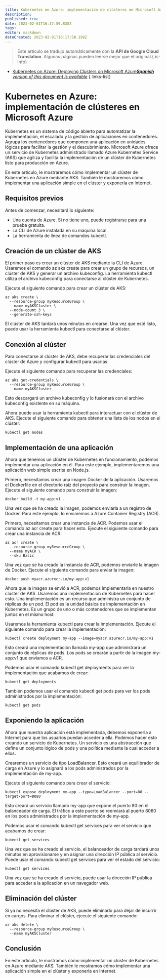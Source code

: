 ```yaml
---
title: Kubernetes en Azure: implementación de clústeres en Microsoft Azure
description: 
published: true
date: 2023-02-01T16:17:59.838Z
tags: 
editor: markdown
dateCreated: 2023-02-01T16:17:58.198Z
---
```


> Este artículo se tradujo automáticamente con la **API de Google Cloud Translation**.
Algunas páginas pueden leerse mejor que el original.{.is-info}

- [Kubernetes on Azure: Deploying Clusters on Microsoft Azure***Spanish** version of this document is available*](/es/Knowledge-base/Kubernetes/kubernetes-on-azure-deploying-clusters-on-microsoft-azure)
{.links-list}


# Kubernetes en Azure: implementación de clústeres en Microsoft Azure

Kubernetes es un sistema de código abierto para automatizar la implementación, el escalado y la gestión de aplicaciones en contenedores. Agrupa los contenedores que componen una aplicación en unidades lógicas para facilitar la gestión y el descubrimiento. Microsoft Azure ofrece un servicio de Kubernetes administrado llamado Azure Kubernetes Service (AKS) que agiliza y facilita la implementación de un clúster de Kubernetes listo para producción en Azure.

En este artículo, le mostraremos cómo implementar un clúster de Kubernetes en Azure mediante AKS. También le mostraremos cómo implementar una aplicación simple en el clúster y exponerla en Internet.

## Requisitos previos

Antes de comenzar, necesitará lo siguiente:

- Una cuenta de Azure. Si no tiene uno, puede registrarse para una prueba gratuita.
- La CLI de Azure instalada en su máquina local.
- La herramienta de línea de comandos kubectl.

## Creación de un clúster de AKS

El primer paso es crear un clúster de AKS mediante la CLI de Azure. Usaremos el comando az aks create para crear un grupo de recursos, un clúster de AKS y generar un archivo kubeconfig. La herramienta kubectl utiliza el archivo kubeconfig para conectarse al clúster de Kubernetes.

Ejecute el siguiente comando para crear un clúster de AKS:

```
az aks create \
  --resource-group myResourceGroup \
  --name myAKSCluster \
  --node-count 3 \
  --generate-ssh-keys
```

El clúster de AKS tardará unos minutos en crearse. Una vez que esté listo, puede usar la herramienta kubectl para conectarse al clúster.

## Conexión al clúster

Para conectarse al clúster de AKS, debe recuperar las credenciales del clúster de Azure y configurar kubectl para usarlas.

Ejecute el siguiente comando para recuperar las credenciales:

```
az aks get-credentials \
  --resource-group myResourceGroup \
  --name myAKSCluster
```

Esto descargará un archivo kubeconfig y lo fusionará con el archivo kubeconfig existente en su máquina.

Ahora puede usar la herramienta kubectl para interactuar con el clúster de AKS. Ejecute el siguiente comando para obtener una lista de los nodos en el clúster:

```
kubectl get nodes
```

## Implementación de una aplicación

Ahora que tenemos un clúster de Kubernetes en funcionamiento, podemos implementar una aplicación en él. Para este ejemplo, implementaremos una aplicación web simple escrita en Node.js.

Primero, necesitamos crear una imagen Docker de la aplicación. Usaremos el Dockerfile en el directorio raíz del proyecto para construir la imagen. Ejecute el siguiente comando para construir la imagen:

```
docker build -t my-app:v1 .
```

Una vez que se ha creado la imagen, podemos enviarla a un registro de Docker. Para este ejemplo, lo enviaremos a Azure Container Registry (ACR).

Primero, necesitamos crear una instancia de ACR. Podemos usar el comando az acr create para hacer esto. Ejecute el siguiente comando para crear una instancia de ACR:

```
az acr create \
  --resource-group myResourceGroup \
  --name myACR \
  --sku Basic
```

Una vez que se ha creado la instancia de ACR, podemos enviarle la imagen de Docker. Ejecute el siguiente comando para enviar la imagen:

```
docker push myacr.azurecr.io/my-app:v1
```

Ahora que la imagen se envió a ACR, podemos implementarla en nuestro clúster de AKS. Usaremos una implementación de Kubernetes para hacer esto. Una implementación es un recurso que administra un conjunto de réplicas de un pod. El pod es la unidad básica de implementación en Kubernetes. Es un grupo de uno o más contenedores que se implementan juntos en el mismo host.

Usaremos la herramienta kubectl para crear la implementación. Ejecute el siguiente comando para crear la implementación:

```
kubectl create deployment my-app --image=myacr.azurecr.io/my-app:v1
```

Esto creará una implementación llamada my-app que administrará un conjunto de réplicas de pods. Los pods se crearán a partir de la imagen my-app:v1 que enviamos a ACR.

Podemos usar el comando kubectl get deployments para ver la implementación que acabamos de crear:

```
kubectl get deployments
```

También podemos usar el comando kubectl get pods para ver los pods administrados por la implementación:

```
kubectl get pods
```

## Exponiendo la aplicación

Ahora que nuestra aplicación está implementada, debemos exponerla a Internet para que los usuarios puedan acceder a ella. Podemos hacer esto creando un servicio de Kubernetes. Un servicio es una abstracción que define un conjunto lógico de pods y una política mediante la cual acceder a ellos.

Crearemos un servicio de tipo LoadBalancer. Esto creará un equilibrador de carga en Azure y lo asignará a los pods administrados por la implementación de my-app.

Ejecute el siguiente comando para crear el servicio:

```
kubectl expose deployment my-app --type=LoadBalancer --port=80 --target-port=8080
```

Esto creará un servicio llamado my-app que expone el puerto 80 en el balanceador de carga. El tráfico a este puerto se reenviará al puerto 8080 en los pods administrados por la implementación de my-app.

Podemos usar el comando kubectl get services para ver el servicio que acabamos de crear:

```
kubectl get services
```

Una vez que se ha creado el servicio, el balanceador de carga tardará unos minutos en aprovisionarse y en asignar una dirección IP pública al servicio. Puede usar el comando kubectl get services para ver el estado del servicio:

```
kubectl get services
```

Una vez que se ha creado el servicio, puede usar la dirección IP pública para acceder a la aplicación en un navegador web.

## Eliminación del clúster

Si ya no necesita el clúster de AKS, puede eliminarlo para dejar de incurrir en cargos. Para eliminar el clúster, ejecute el siguiente comando:

```
az aks delete \
  --resource-group myResourceGroup \
  --name myAKSCluster
```

## Conclusión

En este artículo, le mostramos cómo implementar un clúster de Kubernetes en Azure mediante AKS. También le mostramos cómo implementar una aplicación simple en el clúster y exponerla en Internet.